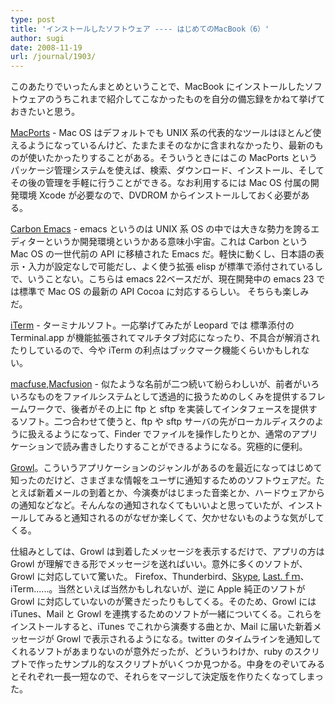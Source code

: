 ```yaml
---
type: post
title: 'インストールしたソフトウェア ---- はじめてのMacBook（6）'
author: sugi
date: 2008-11-19
url: /journal/1903/
---
```

このあたりでいったんまとめということで、MacBook にインストールしたソフトウェアのうちこれまで紹介してこなかったものを自分の備忘録をかねて挙げておきたいと思う。

<a href="http://www.macports.org/" onclick="_gaq.push(['_trackEvent', 'outbound-article', 'http://www.macports.org/', 'MacPorts']);" >MacPorts</a> - Mac OS はデフォルトでも UNIX 系の代表的なツールはほとんど使えるようになっているんけど、たまたまそのなかに含まれなかったり、最新のものが使いたかったりすることがある。そういうときにはこの MacPorts というパッケージ管理システムを使えば、検索、ダウンロード、インストール、そしてその後の管理を手軽に行うことができる。なお利用するには Mac OS 付属の開発環境 Xcode が必要なので、DVDROM からインストールしておく必要がある。

[Carbon Emacs][1] - emacs というのは UNIX 系 OS の中では大きな勢力を誇るエディターというか開発環境というかある意味小宇宙。これは Carbon という Mac OS の一世代前の API に移植された Emacs だ。軽快に動くし、日本語の表示・入力が設定なしで可能だし、よく使う拡張 elisp が標準で添付されているしで、いうことない。こちらは emacs 22ベースだが、現在開発中の emacs 23 では標準で Mac OS の最新の API Cocoa に対応するらしい。 そちらも楽しみだ。

<a href="http://iterm.sourceforge.net/" onclick="_gaq.push(['_trackEvent', 'outbound-article', 'http://iterm.sourceforge.net/', 'iTerm']);" >iTerm</a> - ターミナルソフト。一応挙げてみたが Leopard では 標準添付の Terminal.app が機能拡張されてマルチタブ対応になったり、不具合が解消されたりしているので、今や iTerm の利点はブックマーク機能くらいかもしれない。

<a href="http://code.google.com/p/macfuse/" onclick="_gaq.push(['_trackEvent', 'outbound-article', 'http://code.google.com/p/macfuse/', 'macfuse']);" >macfuse</a>,<a href="http://www.macfusionapp.org/" onclick="_gaq.push(['_trackEvent', 'outbound-article', 'http://www.macfusionapp.org/', 'Macfusion']);" >Macfusion</a> - 似たような名前が二つ続いて紛らわしいが、前者がいろいろなものをファイルシステムとして透過的に扱うためのしくみを提供するフレームワークで、後者がその上に ftp と sftp を実装してインタフェースを提供するソフト。二つ合わせて使うと、ftp や sftp サーバの先がローカルディスクのように扱えるようになって、Finder でファイルを操作したりとか、通常のアプリケーションで読み書きしたりすることができるようになる。究極的に便利。

<a href="http://growl.info/" onclick="_gaq.push(['_trackEvent', 'outbound-article', 'http://growl.info/', 'Growl']);" >Growl</a>。こういうアプリケーションのジャンルがあるのを最近になってはじめて知ったのだけど、さまざまな情報をユーザに通知するためのソフトウェアだ。たとえば新着メールの到着とか、今演奏がはじまった音楽とか、ハードウェアからの通知などなど。そんんなの通知されなくてもいいよと思っていたが、インストールしてみると通知されるのがなぜか楽しくて、欠かせないものような気がしてくる。

仕組みとしては、Growl は到着したメッセージを表示するだけで、アプリの方は Growl が理解できる形でメッセージを送ればいい。意外に多くのソフトが、Growl に対応していて驚いた。 Firefox、Thunderbird、<a href="http://www.skype.com/intl/ja/" onclick="_gaq.push(['_trackEvent', 'outbound-article', 'http://www.skype.com/intl/ja/', 'Skype']);" >Skype</a>, <a href="http://www.lastfm.jp/" onclick="_gaq.push(['_trackEvent', 'outbound-article', 'http://www.lastfm.jp/', 'Last.ｆｍ']);" >Last.ｆｍ</a>、iTerm......。当然といえば当然かもしれないが、逆に Apple 純正のソフトが Growl に対応していないのが驚きだったりもしてくる。そのため、Growl には iTunes、Mail と Growl を連携するためのソフトが一緒についてくる。これらをインストールすると、iTunes でこれから演奏する曲とか、Mail に届いた新着メッセージが Growl で表示されるようになる。twitter のタイムラインを通知してくれるソフトがあまりないのが意外だったが、どういうわけか、ruby のスクリプトで作ったサンプル的なスクリプトがいくつか見つかる。中身をのぞいてみるとそれぞれ一長一短なので、それらをマージして決定版を作りたくなってしまった。


 [1]: http://homepage.mac.com/zenitani/emacs-j.html
